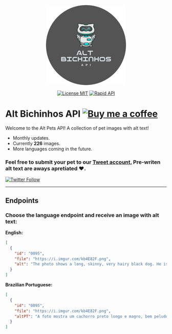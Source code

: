 <p align="center">
<img  alt="Alt Bicinhos API logo. Grey background with a cartoon of a cat robot." src="./media/logo.png" width=250></a>
</p>
<p align="center">
<a href="https://github.com/ashtrindade/altbichinhos/blob/main/LICENSE.md"><img alt="License MIT" src="https://img.shields.io/apm/l/atomic-design-ui.svg?"></a>
<a href="https://rapidapi.com/ashtrindade/api/alt-bichinhos"><img alt="Rapid API" src="https://img.shields.io/badge/-RapidAPI-1d4371"></a>
</p>

# Alt Bichinhos API <a href="https://www.buymeacoffee.com/onlyashd"><img src="https://i.imgur.com/f1dRT70.png" alt="Buy me a coffee" width=125></a>
Welcome to the Alt Pets API! A collection of pet images with alt text!

- Monthly updates. 
- Currently **226** images.
- More languages coming in the future. 

### Feel free to submit your pet to our <a href="https://twitter.com/altbichinhos">Tweet account.</a> Pre-writen alt text are aways apretiated ♥.
<a href="https://twitter.com/altbichinhos"><img alt="Twitter Follow" src="https://img.shields.io/twitter/follow/altbichinhos?label=%40altbichinhos&style=social"></a>

---

## Endpoints
### Choose the language endpoint and receive an image with alt text:
**English:**
```json
[
  {
    "id": "0095",
    "file": "https://i.imgur.com/kb4E82F.png",
    "alt": "The photo shows a long, skinny, very hairy black dog. He is lying on his back with his head to the right. In her belly, well shrunk, is a black kitten. He is very small and stares at the camera with his little green eyes. They are lying on the floor, on top of a blue and white rug."
  }
]
```

**Brazilian Portuguese:**
```json
[
  {
    "id": "0095",
    "file": "https://i.imgur.com/kb4E82F.png",
    "altPT": "A foto mostra um cachorro preto longo e magro, bem peludo. Está deitado de costas, com a cabeça para a direita. Em sua barriga, bem encolhido, está um gatinho também preto. Ele é bem pequeno e encara a câmera com seus olhinhos verdes. Estão deitados no chão, em cima de um tapete azul e branco."
  }
]
```
